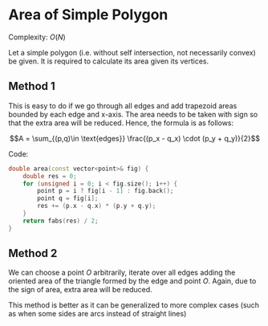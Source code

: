 # Area of Simple Polygon

Complexity: $O(N)$

Let a simple polygon (i.e. without self intersection, not necessarily convex) be given. It is required to calculate its area given its vertices.

## Method 1

This is easy to do if we go through all edges and add trapezoid areas bounded by each edge and x-axis. The area needs to be taken with sign so that the extra area will be reduced. Hence, the formula is as follows:

$$A = \sum_{(p,q)\in \text{edges}} \frac{(p_x - q_x) \cdot (p_y + q_y)}{2}$$

Code:

```cpp
double area(const vector<point>& fig) {
    double res = 0;
    for (unsigned i = 0; i < fig.size(); i++) {
        point p = i ? fig[i - 1] : fig.back();
        point q = fig[i];
        res += (p.x - q.x) * (p.y + q.y);
    }
    return fabs(res) / 2;
}
```

## Method 2

We can choose a point $O$ arbitrarily, iterate over all edges adding the oriented area of the triangle formed by the edge and point $O$. Again, due to the sign of area, extra area will be reduced.

This method is better as it can be generalized to more complex cases (such as when some sides are arcs instead of straight lines)
